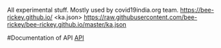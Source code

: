 All experimental stuff. Mostly used by covid19india.org team. 
https://bee-rickey.github.io/
<ka.json>
<https://raw.githubusercontent.com/bee-rickey/bee-rickey.github.io/master/ka.json>

#Documentation of API
[API](documentation/documentation.md)
